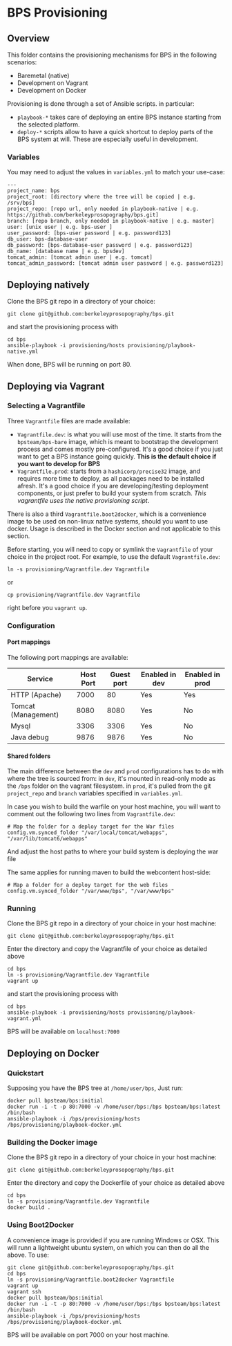 # BPS Provisioning

## Overview

This folder contains the provisioning mechanisms for BPS in the following scenarios:

 * Baremetal (native) 
 * Development on Vagrant
 * Development on Docker

Provisioning is done through a set of Ansible scripts. in particular:

 * `playbook-*` takes care of deploying an entire BPS instance starting from the selected platform.
 * `deploy-*` scripts allow to have a quick shortcut to deploy parts of the BPS system at will. These are especially useful in development. 


### Variables

You may need to adjust the values in `variables.yml` to match your use-case:

    ---
    project_name: bps
    project_root: [directory where the tree will be copied | e.g. /srv/bps]
    project_repo: [repo url, only needed in playbook-native | e.g. https://github.com/berkeleyprosopography/bps.git]
    branch: [repo branch, only needed in playbook-native | e.g. master]
    user: [unix user | e.g. bps-user ]
    user_password: [bps-user password | e.g. password123]
    db_user: bps-database-user
    db_password: [bps-database-user password | e.g. password123]
    db_name: [database name | e.g. bpsdev]
    tomcat_admin: [tomcat admin user | e.g. tomcat]
    tomcat_admin_password: [tomcat admin user password | e.g. password123]


## Deploying natively

Clone the BPS git repo in a directory of your choice:

    git clone git@github.com:berkeleyprosopography/bps.git
    
and start the provisioning process with

	cd bps
    ansible-playbook -i provisioning/hosts provisioning/playbook-native.yml

When done, BPS will be running on port 80.

## Deploying via Vagrant

### Selecting a Vagrantfile
Three `Vagrantfile` files are made available:
 * `Vagrantfile.dev`: is what you will use most of the time. It starts from the `bpsteam/bps-bare` image, which is meant to bootstrap the development process and comes mostly pre-configured. It's a good choice if you just want to get a BPS instance going quickly. **This is the default choice if you want to develop for BPS**
 * `Vagrantfile.prod`: starts from a `hashicorp/precise32` image, and requires more time to deploy, as all packages need to be installed afresh. It's a good choice if you are developing/testing deployment components, or just prefer to build your system from scratch. *This vagrantfile uses the native provisioning script*.
 
There is also a third `Vagrantfile.boot2docker`, which is a convenience image to be used on non-linux native systems, should you want to use docker. Usage is described in the Docker section and not applicable to this section.

Before starting, you will need to copy or symlink the `Vagrantfile` of your choice in the project root. For example, to use the default `Vagrantfile.dev`:
    
    ln -s provisioning/Vagrantfile.dev Vagrantfile
    
or 

	cp provisioning/Vagrantfile.dev Vagrantfile
    
right before you `vagrant up`. 

### Configuration

#### Port mappings
The following port mappings are available: 

| Service  | Host Port | Guest port  | Enabled in dev  | Enabled in prod |
|---|---|---|---|---|
| HTTP (Apache)  | 7000 | 80  |  Yes | Yes
| Tomcat (Management) |  8080 | 8080  | Yes  | No
| Mysql | 3306  | 3306  | Yes  | No
| Java debug  | 9876  | 9876  | Yes  | No

#### Shared folders

The main difference between the `dev` and `prod` configurations has to do with where the tree is sourced from: in `dev`, it's mounted in read-only mode as the `/bps` folder on the vagrant filesystem. in `prod`, it's pulled from the git `project_repo` and `branch` variables specified in `variables.yml`.

In case you wish to build the warfile on your host machine, you will want to comment out the following two lines from `Vagrantfile.dev`:

    # Map the folder for a deploy target for the War files 
    config.vm.synced_folder "/var/local/tomcat/webapps", "/var/lib/tomcat6/webapps"

And adjust the host paths to where your build system is deploying the war file

The same applies for running maven to build the webcontent host-side:

    # Map a folder for a deploy target for the web files
    config.vm.synced_folder "/var/www/bps", "/var/www/bps"

### Running
Clone the BPS git repo in a directory of your choice in your host machine:

    git clone git@github.com:berkeleyprosopography/bps.git

Enter the directory and copy the Vagrantfile of your choice as detailed above

	cd bps
    ln -s provisioning/Vagrantfile.dev Vagrantfile
    vagrant up

and start the provisioning process with

	cd bps
    ansible-playbook -i provisioning/hosts provisioning/playbook-vagrant.yml

BPS will be available on `localhost:7000`

## Deploying on Docker

### Quickstart 

Supposing you have the BPS tree at `/home/user/bps`, Just run:

    docker pull bpsteam/bps:initial
	docker run -i -t -p 80:7000 -v /home/user/bps:/bps bpsteam/bps:latest /bin/bash
    ansible-playbook -i /bps/provisioning/hosts /bps/provisioning/playbook-docker.yml

### Building the Docker image
Clone the BPS git repo in a directory of your choice in your host machine:

    git clone git@github.com:berkeleyprosopography/bps.git

Enter the directory and copy the Dockerfile of your choice as detailed above

	cd bps
    ln -s provisioning/Vagrantfile.dev Vagrantfile
    docker build .

### Using Boot2Docker
A convenience image is provided if you are running Windows or OSX. This will runn a lightweight ubuntu system, on which you can then do all the above. To use:

	git clone git@github.com:berkeleyprosopography/bps.git
    cd bps
    ln -s provisioning/Vagrantfile.boot2docker Vagrantfile
    vagrant up
    vagrant ssh 
    docker pull bpsteam/bps:initial
	docker run -i -t -p 80:7000 -v /home/user/bps:/bps bpsteam/bps:latest /bin/bash
    ansible-playbook -i /bps/provisioning/hosts /bps/provisioning/playbook-docker.yml
    
BPS will be available on port 7000 on your host machine. 
